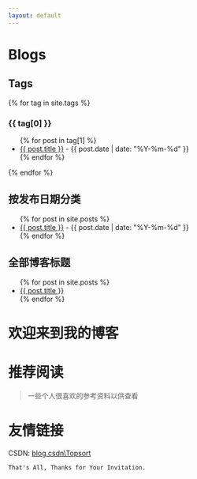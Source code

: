 ```yaml
---
layout: default
---
```


# Blogs

## Tags
{% for tag in site.tags %}
### {{ tag[0] }}
<ul>
  {% for post in tag[1] %}
    <li>
      <a href="{{ post.url }}">{{ post.title }}</a>
       - {{ post.date | date: "%Y-%m-%d" }}
    </li>
  {% endfor %}
</ul>
{% endfor %}

## 按发布日期分类
<ul>
  {% for post in site.posts %}
    <li>
      <a href="{{ post.url }}">{{ post.title }}</a> - {{ post.date | date: "%Y-%m-%d" }}
    </li>
  {% endfor %}
</ul>

## 全部博客标题
<ul>
  {% for post in site.posts %}
    <li>
      <a href="{{ post.url }}">{{ post.title }}</a>
    </li>
  {% endfor %}
</ul>

# 欢迎来到我的博客

# 推荐阅读
> 一些个人很喜欢的参考资料以供查看

# 友情链接

CSDN: [blog.csdn\Topsort](https://blog.csdn.net/Topsort)

```
That's All, Thanks for Your Invitation.
```
